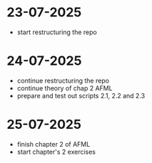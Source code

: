 # 23-07-2025
- start restructuring the repo

# 24-07-2025
- continue restructuring the repo
- continue theory of chap 2 AFML
- prepare and test out scripts 2.1, 2.2 and 2.3

# 25-07-2025
- finish chapter 2 of AFML
- start chapter's 2 exercises
